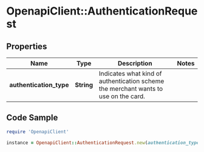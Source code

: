 # OpenapiClient::AuthenticationRequest

## Properties

Name | Type | Description | Notes
------------ | ------------- | ------------- | -------------
**authentication_type** | **String** | Indicates what kind of authentication scheme the merchant wants to use on the card. | 

## Code Sample

```ruby
require 'OpenapiClient'

instance = OpenapiClient::AuthenticationRequest.new(authentication_type: UnionPayAuthenticationRequest)
```



